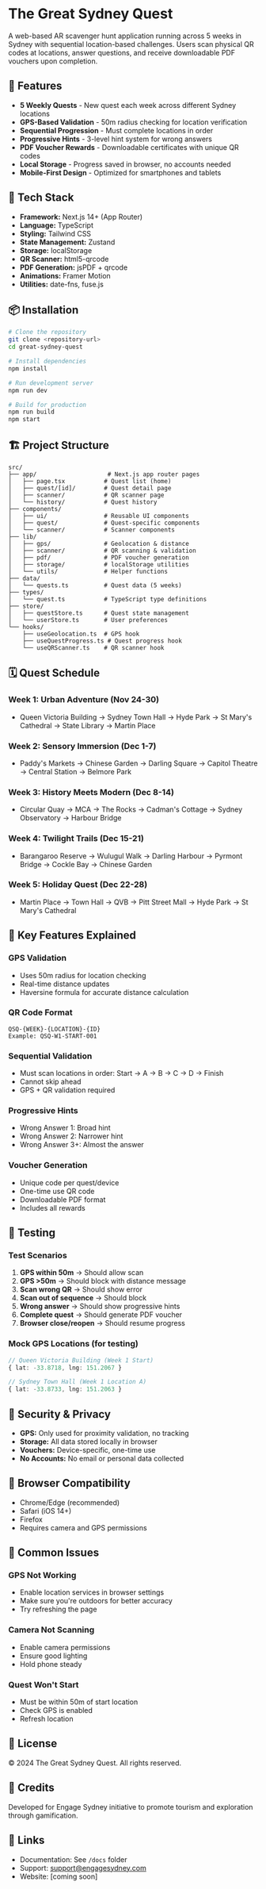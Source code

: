 # The Great Sydney Quest

A web-based AR scavenger hunt application running across 5 weeks in Sydney with sequential location-based challenges. Users scan physical QR codes at locations, answer questions, and receive downloadable PDF vouchers upon completion.

## 🎯 Features

- **5 Weekly Quests** - New quest each week across different Sydney locations
- **GPS-Based Validation** - 50m radius checking for location verification
- **Sequential Progression** - Must complete locations in order
- **Progressive Hints** - 3-level hint system for wrong answers
- **PDF Voucher Rewards** - Downloadable certificates with unique QR codes
- **Local Storage** - Progress saved in browser, no accounts needed
- **Mobile-First Design** - Optimized for smartphones and tablets

## 🚀 Tech Stack

- **Framework:** Next.js 14+ (App Router)
- **Language:** TypeScript
- **Styling:** Tailwind CSS
- **State Management:** Zustand
- **Storage:** localStorage
- **QR Scanner:** html5-qrcode
- **PDF Generation:** jsPDF + qrcode
- **Animations:** Framer Motion
- **Utilities:** date-fns, fuse.js

## 📦 Installation

```bash
# Clone the repository
git clone <repository-url>
cd great-sydney-quest

# Install dependencies
npm install

# Run development server
npm run dev

# Build for production
npm run build
npm start
```

## 🏗️ Project Structure

```
src/
├── app/                    # Next.js app router pages
│   ├── page.tsx           # Quest list (home)
│   ├── quest/[id]/        # Quest detail page
│   ├── scanner/           # QR scanner page
│   └── history/           # Quest history
├── components/
│   ├── ui/                # Reusable UI components
│   ├── quest/             # Quest-specific components
│   └── scanner/           # Scanner components
├── lib/
│   ├── gps/               # Geolocation & distance
│   ├── scanner/           # QR scanning & validation
│   ├── pdf/               # PDF voucher generation
│   ├── storage/           # localStorage utilities
│   └── utils/             # Helper functions
├── data/
│   └── quests.ts          # Quest data (5 weeks)
├── types/
│   └── quest.ts           # TypeScript type definitions
├── store/
│   ├── questStore.ts      # Quest state management
│   └── userStore.ts       # User preferences
└── hooks/
    ├── useGeolocation.ts  # GPS hook
    ├── useQuestProgress.ts # Quest progress hook
    └── useQRScanner.ts    # QR scanner hook
```

## 🗓️ Quest Schedule

### Week 1: Urban Adventure (Nov 24-30)
- Queen Victoria Building → Sydney Town Hall → Hyde Park → St Mary's Cathedral → State Library → Martin Place

### Week 2: Sensory Immersion (Dec 1-7)
- Paddy's Markets → Chinese Garden → Darling Square → Capitol Theatre → Central Station → Belmore Park

### Week 3: History Meets Modern (Dec 8-14)
- Circular Quay → MCA → The Rocks → Cadman's Cottage → Sydney Observatory → Harbour Bridge

### Week 4: Twilight Trails (Dec 15-21)
- Barangaroo Reserve → Wulugul Walk → Darling Harbour → Pyrmont Bridge → Cockle Bay → Chinese Garden

### Week 5: Holiday Quest (Dec 22-28)
- Martin Place → Town Hall → QVB → Pitt Street Mall → Hyde Park → St Mary's Cathedral

## 🔧 Key Features Explained

### GPS Validation
- Uses 50m radius for location checking
- Real-time distance updates
- Haversine formula for accurate distance calculation

### QR Code Format
```
QSQ-{WEEK}-{LOCATION}-{ID}
Example: QSQ-W1-START-001
```

### Sequential Validation
- Must scan locations in order: Start → A → B → C → D → Finish
- Cannot skip ahead
- GPS + QR validation required

### Progressive Hints
- Wrong Answer 1: Broad hint
- Wrong Answer 2: Narrower hint
- Wrong Answer 3+: Almost the answer

### Voucher Generation
- Unique code per quest/device
- One-time use QR code
- Downloadable PDF format
- Includes all rewards

## 🧪 Testing

### Test Scenarios
1. **GPS within 50m** → Should allow scan
2. **GPS >50m** → Should block with distance message
3. **Scan wrong QR** → Should show error
4. **Scan out of sequence** → Should block
5. **Wrong answer** → Should show progressive hints
6. **Complete quest** → Should generate PDF voucher
7. **Browser close/reopen** → Should resume progress

### Mock GPS Locations (for testing)
```typescript
// Queen Victoria Building (Week 1 Start)
{ lat: -33.8718, lng: 151.2067 }

// Sydney Town Hall (Week 1 Location A)
{ lat: -33.8733, lng: 151.2063 }
```

## 🔐 Security & Privacy

- **GPS:** Only used for proximity validation, no tracking
- **Storage:** All data stored locally in browser
- **Vouchers:** Device-specific, one-time use
- **No Accounts:** No email or personal data collected

## 📱 Browser Compatibility

- Chrome/Edge (recommended)
- Safari (iOS 14+)
- Firefox
- Requires camera and GPS permissions

## 🚨 Common Issues

### GPS Not Working
- Enable location services in browser settings
- Make sure you're outdoors for better accuracy
- Try refreshing the page

### Camera Not Scanning
- Enable camera permissions
- Ensure good lighting
- Hold phone steady

### Quest Won't Start
- Must be within 50m of start location
- Check GPS is enabled
- Refresh location

## 📄 License

© 2024 The Great Sydney Quest. All rights reserved.

## 👥 Credits

Developed for Engage Sydney initiative to promote tourism and exploration through gamification.

## 🔗 Links

- Documentation: See `/docs` folder
- Support: support@engagesydney.com
- Website: [coming soon]
